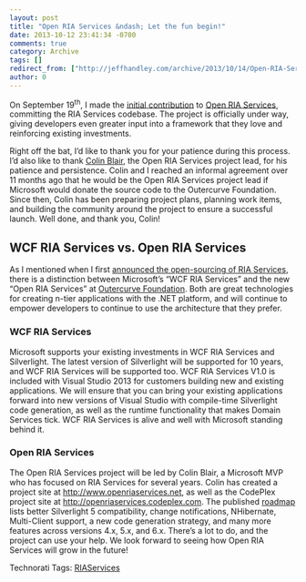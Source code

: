 ```yaml
---
layout: post
title: "Open RIA Services &ndash; Let the fun begin!"
date: 2013-10-12 23:41:34 -0700
comments: true
category: Archive
tags: []
redirect_from: ["http://jeffhandley.com/archive/2013/10/14/Open-RIA-Services-ndash-Let-the-fun-begin.aspx", "http://jeffhandley.com/archive/2013/10/14/open-ria-services-ndash-let-the-fun-begin.aspx"].aspx
author: 0
---
```

<!-- more -->
<p>On September 19<sup>th</sup>, I made the <a title="View the commit on CodePlex" href="https://openriaservices.codeplex.com/SourceControl/changeset/df366009dc338e30ca33f61677c23ff591dd08d0" target="_blank">initial contribution</a> to <a href="http://www.openriaservices.net/" target="_blank">Open RIA Services</a>, committing the RIA Services codebase. The project is officially under way, giving developers even greater input into a framework that they love and reinforcing existing investments.</p>  <p>Right off the bat, I’d like to thank you for your patience during this process. I’d also like to thank <a href="https://twitter.com/ColinBlair" target="_blank">Colin Blair</a>, the Open RIA Services project lead, for his patience and persistence. Colin and I reached an informal agreement over 11 months ago that he would be the Open RIA Services project lead if Microsoft would donate the source code to the Outercurve Foundation. Since then, Colin has been preparing project plans, planning work items, and building the community around the project to ensure a successful launch. Well done, and thank you, Colin!</p>  <h2>WCF RIA Services vs. Open RIA Services</h2>  <p>As I mentioned when I first <a href="http://jeffhandley.com/archive/2013/07/03/ria-services-is-getting-open-sourced.aspx">announced the open-sourcing of RIA Services</a>, there is a distinction between Microsoft’s “WCF RIA Services” and the new “Open RIA Services” at <a href="http://www.outercurve.org/">Outercurve Foundation</a>. Both are great technologies for creating n-tier applications with the .NET platform, and will continue to empower developers to continue to use the architecture that they prefer.</p>  <h3>WCF RIA Services</h3>  <p>Microsoft supports your existing investments in WCF RIA Services and Silverlight. The latest version of Silverlight will be supported for 10 years, and WCF RIA Services will be supported too. WCF RIA Services V1.0 is included with Visual Studio 2013 for customers building new and existing applications. We will ensure that you can bring your existing applications forward into new versions of Visual Studio with compile-time Silverlight code generation, as well as the runtime functionality that makes Domain Services tick. WCF RIA Services is alive and well with Microsoft standing behind it.</p>  <h3>Open RIA Services</h3>  <p>The Open RIA Services project will be led by Colin Blair, a Microsoft MVP who has focused on RIA Services for several years. Colin has created a project site at <a href="http://www.openriaservices.net">http://www.openriaservices.net</a>, as well as the CodePlex project site at <a href="http://openriaservices.codeplex.com">http://openriaservices.codeplex.com</a>. The published <a href="http://www.openriaservices.net/MonoX/Pages/Roadmap.aspx" target="_blank">roadmap</a> lists better Silverlight 5 compatibility, change notifications, NHibernate, Multi-Client support, a new code generation strategy, and many more features across versions 4.x, 5.x, and 6.x. There’s a lot to do, and the project can use your help. We look forward to seeing how Open RIA Services will grow in the future!</p>  <div id="scid:0767317B-992E-4b12-91E0-4F059A8CECA8:7e5854a2-e280-48e6-ae47-8c579085f846" class="wlWriterEditableSmartContent" style="float: none; padding-bottom: 0px; padding-top: 0px; padding-left: 0px; margin: 0px; display: inline; padding-right: 0px">Technorati Tags: <a href="http://technorati.com/tags/RIAServices" rel="tag">RIAServices</a></div>

